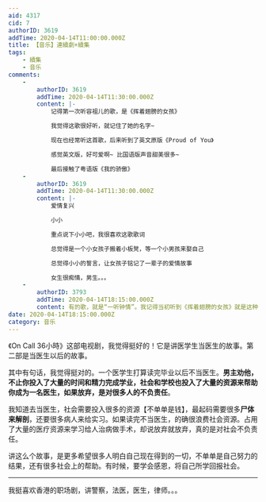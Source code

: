 ```yaml
---
aid: 4317
cid: 7
authorID: 3619
addTime: 2020-04-14T11:00:00.000Z
title: 【音乐】連續劇+續集
tags:
    - 續集
    - 音乐
comments:
    -
        authorID: 3619
        addTime: 2020-04-14T11:30:00.000Z
        content: |-
            记得第一次听容祖儿的歌，是《挥着翅膀的女孩》

            我觉得这歌很好听，就记住了她的名字~

            现在也经常听这首歌，后来听到了英文原版《Proud of You》

            感觉英文版，好可爱啊~ 比国语版声音甜美很多~

            最后接触了粤语版《我的骄傲》
    -
        authorID: 3619
        addTime: 2020-04-14T11:30:00.000Z
        content: |-
            爱情复兴

            小小

            重点说下小小吧，我很喜欢这歌歌词

            总觉得是一个小女孩子搬着小板凳，等一个小男孩来娶自己

            总觉得小小的誓言，让女孩子铭记了一辈子的爱情故事

            女生很痴情，男生。。。
    -
        authorID: 3793
        addTime: 2020-04-14T18:15:00.000Z
        content: 有的歌，就是“一听钟情”。我记得当初听到《挥着翅膀的女孩》就是这种感觉。
date: 2020-04-14T18:15:00.000Z
category: 音乐
---
```


《On Call 36小時》这部电视剧，我觉得挺好的！它是讲医学生当医生的故事。第二部是当医生以后的故事。

其中有句话，我觉得挺对的。一个医学生打算读完毕业以后不当医生。**男主劝他，不止你投入了大量的时间和精力完成学业，社会和学校也投入了大量的资源来帮助你成为一名医生，如果放弃，是对很多人的不负责任**。

我知道去当医生，社会需要投入很多的资源【不单单是钱】，最起码需要很多**尸体来解剖**，还要很多病人来给实习。如果读完不当医生，的确很浪费社会资源。占用了大量的医疗资源来学习给人治病做手术，却说放弃就放弃，真的是对社会不负责任。

讲这么个故事，是更多希望很多人明白自己现在得到的一切，不单单是自己努力的结果，还有很多社会上的帮助。有时候，要学会感恩，将自己所学回报社会。

* * *

我挺喜欢香港的职场剧，讲警察，法医，医生，律师。。。
